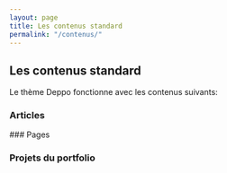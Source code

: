 ```yaml
---
layout: page
title: Les contenus standard
permalink: "/contenus/"
---
```


## Les contenus standard

Le thème Deppo fonctionne avec les contenus suivants:

### Articles

### Pages

### Projets du portfolio